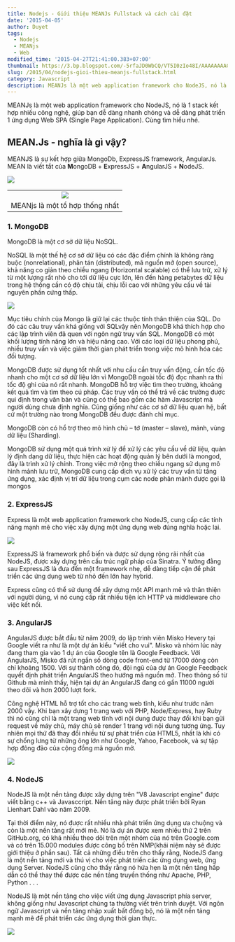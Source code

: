 ```yaml
---
title: Nodejs - Giới thiệu MEANJs Fullstack và cách cài đặt
date: '2015-04-05'
author: Duyet
tags:
  - Nodejs
  - MEANjs
  - Web
modified_time: '2015-04-27T21:41:00.383+07:00'
thumbnail: https://3.bp.blogspot.com/-5rfaJD0WbCQ/VT5I0zIo48I/AAAAAAAACbA/Z3PvVUVO7Vo/s1600/meanjs-intro.png
slug: /2015/04/nodejs-gioi-thieu-meanjs-fullstack.html
category: Javascript
description: MEANJs là một web application framework cho NodeJS, nó là 1 stack kết hợp nhiều công nghệ, giúp bạn dễ dàng nhanh chóng và dễ dàng phát triển 1 ứng dụng Web SPA (Single Page Application). Cùng tìm hiểu nhé.
---
```


MEANJs là một web application framework cho NodeJS, nó là 1 stack kết hợp nhiều công nghệ, giúp bạn dễ dàng nhanh chóng và dễ dàng phát triển 1 ứng dụng Web SPA (Single Page Application). Cùng tìm hiểu nhé.

## MEAN.Js - nghĩa là gì vậy? 

MEANJS là sự kết hợp giữa MongoDb, ExpressJS framework, AngularJs.  
MEAN là viết tắt của **M**ongoDB + **E**xpressJS + **A**ngularJS + **N**odeJS.

![](https://3.bp.blogspot.com/-5rfaJD0WbCQ/VT5I0zIo48I/AAAAAAAACbA/Z3PvVUVO7Vo/s1600/meanjs-intro.png)

<table align="center" cellpadding="0" cellspacing="0" class="tr-caption-container" style="margin-left: auto; margin-right: auto; text-align: center;"><tbody><tr><td style="text-align: center;"><img border="0" src="https://4.bp.blogspot.com/-733zSU8O2Ks/VT5KUPiciZI/AAAAAAAACbo/XdgpOsbRnsE/s1600/MEAN.io_vs_MEAN.JS_logos.png" style="margin-left: auto; margin-right: auto;" /></td></tr><tr><td class="tr-caption" style="text-align: center;">MEANjs là một tổ hợp thống nhất</td></tr></tbody></table>

### 1. MongoDB

MongoDB là một cơ sở dữ liệu NoSQL.

NoSQL là một thế hệ cơ sở dữ liệu có các đặc điểm chính là không ràng buộc (nonrelational), phân tán (distributed), mã nguồn mở (open source), khả năng co giản theo chiều ngang (Horizontal scalable) có thể lưu trữ, xử lý từ một lượng rất nhỏ cho tới dữ liệu cực lớn, lên đến hàng petabytes dữ liệu trong hệ thống cần có độ chịu tải, chịu lỗi cao với những yêu cầu về tài nguyên phần cứng thấp.

![](https://2.bp.blogspot.com/-9P59a2PDl-8/VT5JZdFLQAI/AAAAAAAACbI/TzA9efeYMso/s1600/mongodb_logo.png)

Mục tiêu chính của Mongo là giữ lại các thuộc tính thân thiện của SQL. Do đó các câu truy vấn khá giống với SQLvậy nên MongoDB khá thích hợp cho các lập trình viên đã quen với ngôn ngữ truy vấn SQL. MongoDB có một khối lượng tính năng lớn và hiệu năng cao. Với các loại dữ liệu phong phú, nhiều truy vấn và việc giảm thời gian phát triển trong việc mô hình hóa các đối tượng.

MongoDB được sử dụng tốt nhất với nhu cầu cần truy vấn động, cần tốc độ nhanh cho một cơ sở dữ liệu lớn vì MongoDB ngoài tốc độ đọc nhanh ra thì tốc độ ghi của nó rất nhanh. MongoDB hỗ trợ việc tìm theo trường, khoảng kết quả tìm và tìm theo cú pháp. Các truy vấn có thể trả về các trường được qui định trong văn bản và cũng có thể bao gồm các hàm Javascript mà người dùng chưa định nghĩa. Cũng giống như các cơ sở dữ liệu quan hệ, bất cứ một trường nào trong MongoDB đều được đánh chỉ mục.

MongoDB còn có hổ trợ theo mô hình chủ – tớ (master – slave), mảnh, vùng dữ liệu (Sharding).

MongoDB sử dụng một quá trình xử lý để xử lý các yêu cầu về dữ liệu, quản lý định dạng dữ liệu, thực hiện các hoạt động quản lý bên dưới là mongod, đây là trình xử lý chính. Trong việc mở rộng theo chiều ngang sử dụng mô hình mảnh lưu trữ, MongoDB cung cấp dịch vụ xử lý các truy vấn từ tầng ứng dụng, xác định vị trí dữ liệu trong cụm các node phân mảnh được gọi là mongos

### 2. ExpressJS

Express là một web application framework cho NodeJS, cung cấp các tính năng mạnh mẽ cho việc xây dựng một ứng dụng web đúng nghĩa hoặc lai.

![](https://3.bp.blogspot.com/-9sNw-vESVqI/VT5Jp2o70iI/AAAAAAAACbQ/Qmsr8v1wr3Q/s1600/68747470733a2f2f692e636c6f756475702e636f6d2f7a6659366c4c376546612d3330303078333030302e706e67.png)

ExpressJS là framework phổ biến và được sử dụng rộng rãi nhất của NodeJS, được xây dựng trên cấu trúc ngữ pháp của Sinatra. Ý tưởng đằng sau ExpressJS là đưa đến một framework nhẹ, dễ dàng tiếp cận để phát triển các ứng dụng web từ nhỏ đến lớn hay hybrid.

Express cũng có thể sử dụng để xây dựng một API mạnh mẽ và thân thiện với người dùng, vì nó cung cấp rất nhiều tiện ích HTTP và middleware cho việc kết nối.

### 3. AngularJS

AngularJS được bắt đầu từ năm 2009, do lập trình viên Misko Hevery tại Google viết ra như là một dự án kiểu "viết cho vui". Misko và nhóm lúc này đang tham gia vào 1 dự án của Google tên là Google Feedback. Với AngularJS, Misko đã rút ngắn số dòng code front-end từ 17000 dòng còn chỉ khoảng 1500. Với sự thành công đó, đội ngũ của dự án Google Feedback quyết định phát triển AngularJS theo hướng mã nguồn mở. Theo thông số từ Github mà mình thấy, hiện tại dự án AngularJS đang có gần 11000 người theo dõi và hơn 2000 lượt fork.

Công nghệ HTML hỗ trợ tốt cho các trang web tĩnh, kiểu như trước năm 2000 vậy. Khi bạn xây dựng 1 trang web với PHP, Node/Express, hay Ruby thì nó cũng chỉ là một trang web tĩnh với nội dung được thay đổi khi bạn gửi request về máy chủ, máy chủ sẽ render 1 trang với nội dung tương ứng. Tuy nhiên mọi thứ đã thay đổi nhiều từ sự phát triển của HTML5, nhất là khi có sự chống lưng từ những ông lớn như Google, Yahoo, Facebook, và sự tập hợp đông đảo của cộng đồng mã nguồn mở.

![](https://1.bp.blogspot.com/-vnTxzXBRh4w/VT5J2NH3wBI/AAAAAAAACbY/42l-erQVw-g/s1600/angularjs-logo.png)

### 4. NodeJS

NodeJS là một nền tảng được xây dựng trên "V8 Javascript engine" được viết bằng c++ và Javasccript. Nền tảng này được phát triển bởi Ryan Lienhart Dahl vào năm 2009.

Tại thời điểm này, nó được rất nhiều nhà phát triển ứng dụng ưa chuộng và còn là một nền tảng rất mới mẻ. Nó là dự án được xem nhiều thứ 2 trên GitHub.org, có khá nhiều theo dõi trên một nhóm của nó trên Google.com và có trên 15.000 modules được công bố trên NMP(khái niệm này sẽ được giới thiệu ở phần sau). Tất cả những điều trên cho thấy rằng, NodeJS đang là một nền tảng mới và thú vị cho việc phát triển các ứng dụng web, ứng dụng Server. NodeJS cũng cho thấy rằng nó hứa hẹn là một nền tảng hấp dẫn có thể thay thế được các nền tảng truyền thống như Apache, PHP, Python . . .

NodeJS là một nền tảng cho việc viết ứng dụng Javascript phía server, không giống như Javascript chúng ta thường viết trên trình duyệt. Với ngôn ngữ Javascript và nền tảng nhập xuất bất đồng bộ, nó là một nền tảng mạnh mẽ để phát triển các ứng dụng thời gian thực.

![](https://1.bp.blogspot.com/-KC5payxdP9Y/VT5KBt_nzNI/AAAAAAAACbg/wykU1hHPyV0/s1600/nodejs_logo_green.jpg)
